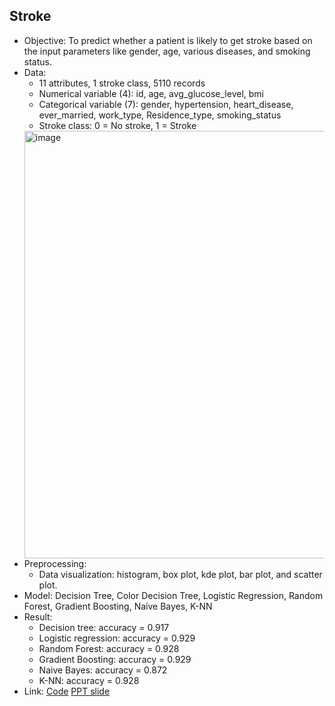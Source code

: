 ## Stroke
- Objective: To predict whether a patient is likely to get stroke based on the input parameters like gender, age, various diseases, and smoking status.  
- Data:   
	- 11 attributes, 1 stroke class, 5110 records  
	- Numerical variable (4): id, age, avg_glucose_level, bmi  
	- Categorical variable (7): gender, hypertension, heart_disease, ever_married, work_type, Residence_type, smoking_status  
	- Stroke class: 0 = No stroke, 1 = Stroke  
  <img width="684" alt="image" src="https://github.com/Teemyteem/BK21_technical_porfolio/assets/129394136/fc64df28-1215-41c8-9265-bc9bc7798dc1">  
- Preprocessing:
  - Data visualization: histogram, box plot, kde plot, bar plot, and scatter plot.
- Model: Decision Tree, Color Decision Tree, Logistic Regression, Random Forest, Gradient Boosting, Naive Bayes, K-NN  
- Result:   
	- Decision tree: accuracy = 0.917  
	- Logistic regression: accuracy = 0.929  
	- Random Forest: accuracy = 0.928  
	- Gradient Boosting: accuracy = 0.929  
	- Naive Bayes: accuracy = 0.872  
	- K-NN: accuracy = 0.928  
- Link: [Code](https://github.com/Teemyteem/BK21_technical_porfolio/blob/main/%EB%8D%B0%EC%9D%B4%ED%84%B0%20%EC%8B%AC%EA%B0%81%ED%99%94/22512087_Stroke.ipynb) [PPT slide](https://github.com/Teemyteem/BK21_technical_porfolio/blob/main/%EB%8D%B0%EC%9D%B4%ED%84%B0%20%EC%8B%AC%EA%B0%81%ED%99%94/22512087_Stroke.pdf) 
